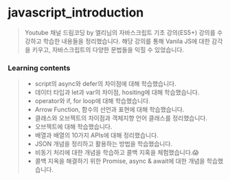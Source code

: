# javascript_introduction

> Youtube 채널 드림코딩 by 엘리님의 자바스크립트 기초 강의(ES5+) 강의를 수강하고 학습한 내용들을 정리했습니다. 해당 강의를 통해 Vanila JS에 대한 감각을 키우고, 자바스크립트의 다양한 문법들을 익힐 수 있었습니다.

### Learning contents

> - script의 async와 defer의 차이점에 대해 학습했습니다.
> - 데이터 타입과 let과 var의 차이점, hositing에 대해 학습했습니다.
> - operator와 if, for loop에 대해 학습했습니다.
> - Arrow Function, 함수의 선언과 표현에 대해 학습했습니다.
> - 클래스와 오브젝트의 차이점과 객체지향 언어 클래스를 정리했습니다.
> - 오브젝트에 대해 학습했습니다.
> - 배열과 배열의 10가지 APIs에 대해 정리했습니다.
> - JSON 개념을 정리하고 활용하는 방법을 학습했습니다.
> - 비동기 처리에 대한 개념을 학습하고 콜백 지혹을 체험했습니다.😱
> - 콜백 지옥을 해결하기 위한 Promise, async & await에 대한 개념을 학습했습니다.
